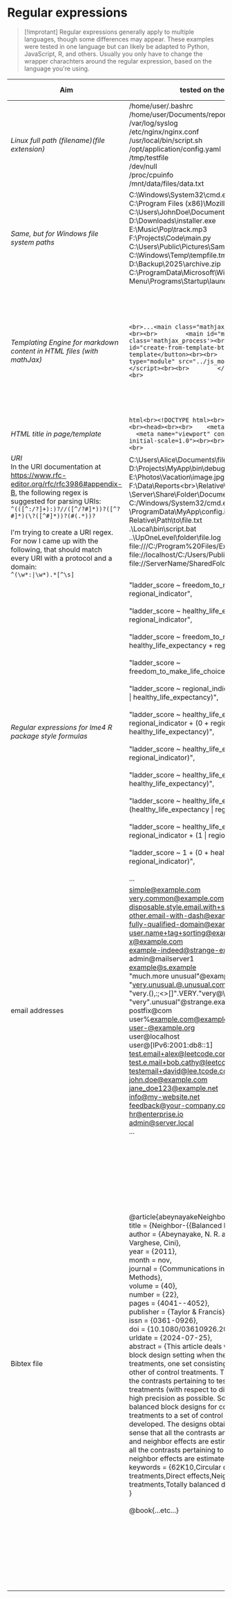 # Regular expressions

> [!improtant]
> Regular expressions generally apply to multiple languages, though some differences may appear. These examples were tested in one language but can likely be adapted to Python, JavaScript, R, and others. Usually you only have to change the wrapper charachters around the regular expression, based on the language you're using.

| Aim                                                                                                                                                                                                                                                                                                                                                                       | tested on the following text                                                                                                                                                                                                                                                                                                                                                                                                                                                                                                                                                                                                                                                                                                                                                                                                                                                                                                                                                                                                                                                                                                                                                                                                                                                                                                                                                                                                                                                                                                                                                                                                                                                                               | Regex                                                                                                                                                                                                                                                                                                                                                                                                                                                                                                                                                                                                                                                                                                                                                                                                                                                                                                                                                                                                                                                                                                                                                                                                                                                                                | Usage                                                                                                                                                                                                                                                                                                                                                                                                                      | Test language           |
| ------------------------------------------------------------------------------------------------------------------------------------------------------------------------------------------------------------------------------------------------------------------------------------------------------------------------------------------------------------------------- | ---------------------------------------------------------------------------------------------------------------------------------------------------------------------------------------------------------------------------------------------------------------------------------------------------------------------------------------------------------------------------------------------------------------------------------------------------------------------------------------------------------------------------------------------------------------------------------------------------------------------------------------------------------------------------------------------------------------------------------------------------------------------------------------------------------------------------------------------------------------------------------------------------------------------------------------------------------------------------------------------------------------------------------------------------------------------------------------------------------------------------------------------------------------------------------------------------------------------------------------------------------------------------------------------------------------------------------------------------------------------------------------------------------------------------------------------------------------------------------------------------------------------------------------------------------------------------------------------------------------------------------------------------------------------------------------------------------- | ------------------------------------------------------------------------------------------------------------------------------------------------------------------------------------------------------------------------------------------------------------------------------------------------------------------------------------------------------------------------------------------------------------------------------------------------------------------------------------------------------------------------------------------------------------------------------------------------------------------------------------------------------------------------------------------------------------------------------------------------------------------------------------------------------------------------------------------------------------------------------------------------------------------------------------------------------------------------------------------------------------------------------------------------------------------------------------------------------------------------------------------------------------------------------------------------------------------------------------------------------------------------------------ | -------------------------------------------------------------------------------------------------------------------------------------------------------------------------------------------------------------------------------------------------------------------------------------------------------------------------------------------------------------------------------------------------------------------------- | ----------------------- |
| *Linux full path (filename)(file extension)*                                                                                                                                                                                                                                                                                                                              | /home/user/.bashrc<br>/home/user/Documents/report.doc<br>/var/log/syslog<br>/etc/nginx/nginx.conf<br>/usr/local/bin/script.sh<br>/opt/application/config.yaml<br>/tmp/testfile<br>/dev/null<br>/proc/cpuinfo<br>/mnt/data/files/data.txt                                                                                                                                                                                                                                                                                                                                                                                                                                                                                                                                                                                                                                                                                                                                                                                                                                                                                                                                                                                                                                                                                                                                                                                                                                                                                                                                                                                                                                                                   | `(\/\.?\w+)+(\.\w+)?`<br><br>I'm working on the following alternative<br><br>`[\/~](?:[\/A-Za-z]+.*)?\/([^.]\w*?)?(\.\w+)`                                                                                                                                                                                                                                                                                                                                                                                                                                                                                                                                                                                                                                                                                                                                                                                                                                                                                                                                                                                                                                                                                                                                                           | Matches:<br>capturing group 0: *full path*<br>capturing group 1: *filename*<br>capturing group 2: *extension* ("." is included in the match)                                                                                                                                                                                                                                                                               | ECMAScript (JavaScript) |
| *Same, but for Windows  file system paths*                                                                                                                                                                                                                                                                                                                                | C:\Windows\System32\cmd.exe<br>C:\Program Files (x86)\Mozilla Firefox\firefox.exe<br>C:\Users\JohnDoe\Documents\resume.docx<br>D:\Downloads\installer.exe<br>E:\Music\Pop\track.mp3<br>F:\Projects\Code\main.py<br>C:\Users\Public\Pictures\Sample Pictures\Desert.jpg<br>C:\Windows\Temp\tempfile.tmp<br>D:\Backup\2025\archive.zip<br>C:\ProgramData\Microsoft\Windows\Start Menu\Programs\Startup\launch.lnk                                                                                                                                                                                                                                                                                                                                                                                                                                                                                                                                                                                                                                                                                                                                                                                                                                                                                                                                                                                                                                                                                                                                                                                                                                                                                            | `(?:([A-Za-z]+:?).*)?\\(\w+)(\.\w+)`<br>                                                                                                                                                                                                                                                                                                                                                                                                                                                                                                                                                                                                                                                                                                                                                                                                                                                                                                                                                                                                                                                                                                                                                                                                                                             | Matches:<br>capturing group 0: *full path*<br>capturing group 1: *physical or logical drive storage*<br>capturing group 2: *filename*<br>capturing group 3: *extension* ("." is included in the match)                                                                                                                                                                                                                     | ECMAScript (JavaScript) |
| *Templating Engine for markdown content in HTML files (with mathJax)*                                                                                                                                                                                                                                                                                                     | ```<br>...<main class="mathjax_process content-overlay"><br><br>        <main id="md-content" class='mathjax_process'><br><br>            <button id="create-from-template-btn">Create from template</button><br><br>            <script type="module" src="../js_modules/eventHandlers.mjs"></script><br><br>        </main><br><br>    </main>...<br>```                                                                                                                                                                                                                                                                                                                                                                                                                                                                                                                                                                                                                                                                                                                                                                                                                                                                                                                                                                                                                                                                                                                                                                                                                                                                                                                                                 | `<main\s+id=["']md-content["']\s+class=["']mathjax_process["'][^>]*>([\s\S]*?)<\/main>`                                                                                                                                                                                                                                                                                                                                                                                                                                                                                                                                                                                                                                                                                                                                                                                                                                                                                                                                                                                                                                                                                                                                                                                              | You must have your templates/pages markdown content in inside the following HTML element:<br>`<main id="md-content" class='mathjax_process'>` or adapt it to your contents wrapper element.<br><br>Capture group with index `[1]`: matches the *markdown content of the html page*                                                                                                                                         | ECMAScript (JavaScript) |
| *HTML title in page/template*                                                                                                                                                                                                                                                                                                                                             | ```html<br><!DOCTYPE html><br><br><html lang="it"><br><br><head><br><br>    <meta charset="UTF-8"><br><br>    <meta name="viewport" content="width=device-width, initial-scale=1.0"><br><br>    <title>home</title>...<br>```                                                                                                                                                                                                                                                                                                                                                                                                                                                                                                                                                                                                                                                                                                                                                                                                                                                                                                                                                                                                                                                                                                                                                                                                                                                                                                                                                                                                                                                                              | `<title>[\s\S]*?<\/title>`                                                                                                                                                                                                                                                                                                                                                                                                                                                                                                                                                                                                                                                                                                                                                                                                                                                                                                                                                                                                                                                                                                                                                                                                                                                           | Use the language specific syntax to replace the title inside the `<title>` element                                                                                                                                                                                                                                                                                                                                         | ECMAScript (JavaScript) |
| *URI*<br>In the URI documentation at https://www.rfc-editor.org/rfc/rfc3986#appendix-B, the following regex is suggested for parsing URIs:<br>`^(([^:/?]+):)?//([^/?#]*))?([^?#]*)(\?([^#]*))?(#(.*))?`<br><br>I'm trying to create a URI regex. For now I came up with the following, that should match every URI with a protocol and a domain:<br>`^(\w*:\|\w*).*[^\s]` | C:\Users\Alice\Documents\file.txt<br>D:\Projects\MyApp\bin\debug.exe<br>E:\Photos\Vacation\image.jpg<br>F:\Data\Reports\<br>\Relative\Path\example.txt<br>\\Server\Share\Folder\Document.doc<br>C:/Windows/System32/cmd.exe<br>\ProgramData\MyApp\config.ini<br>Relative\Path\to\file.txt<br>.\Local\bin\script.bat<br>..\UpOneLevel\folder\file.log<br>file:///C:/Program%20Files/Example/app.exe<br>file://localhost/C:/Users/Public/Desktop/shortcut.lnk<br>file://ServerName/SharedFolder/Resource.pdf<br><br>                                                                                                                                                                                                                                                                                                                                                                                                                                                                                                                                                                                                                                                                                                                                                                                                                                                                                                                                                                                                                                                                                                                                                                                         | `^(\w*:\|\w*).*[^\s]`                                                                                                                                                                                                                                                                                                                                                                                                                                                                                                                                                                                                                                                                                                                                                                                                                                                                                                                                                                                                                                                                                                                                                                                                                                                                |                                                                                                                                                                                                                                                                                                                                                                                                                            | ECMAScript (JavaScript) |
| *Regular expressions for lme4 R package style formulas*                                                                                                                                                                                                                                                                                                                   | "ladder_score ~ freedom_to_make_life_choices + regional_indicator",<br><br>"ladder_score ~ healthy_life_expectancy + regional_indicator",<br><br>"ladder_score ~ freedom_to_make_life_choices + healthy_life_expectancy + regional_indicator",<br><br>"ladder_score ~ freedom_to_make_life_choices:healthy_life_expectancy",<br><br>"ladder_score ~ regional_indicator + (0 + regional_indicator \| healthy_life_expectancy)",<br><br>"ladder_score ~ healthy_life_expectancy + regional_indicator + (0 + regional_indicator \| healthy_life_expectancy)",<br><br>"ladder_score ~ healthy_life_expectancy + (1 \| regional_indicator)",<br><br>"ladder_score ~ healthy_life_expectancy + (1 \| healthy_life_expectancy)",<br><br>"ladder_score ~ healthy_life_expectancy + (healthy_life_expectancy \| regional_indicator)",<br><br>"ladder_score ~ healthy_life_expectancy + regional_indicator + (1 \| regional_indicator)",<br><br>"ladder_score ~ 1 + (0 + healthy_life_expectancy \| regional_indicator)",<br><br>...                                                                                                                                                                                                                                                                                                                                                                                                                                                                                                                                                                                                                                                                                 | `\(\s*((?:0/1\|\w+)(?:\s*\+\s*(?:0/1\|\w+))*)\s*\|\s*(\w+)\s*\)$`<br>                                                                                                                                                                                                                                                                                                                                                                                                                                                                                                                                                                                                                                                                                                                                                                                                                                                                                                                                                                                                                                                                                                                                                                                                                | Regular expression patterns (for raw strings) for miscellaneous tasks<br><br>In a general lmer4 formula structure as:<br>response_variable ~ fixed_effects + (random_structure \| grouping_variable)<br><br>Matches: *the random and the grouping variables in the formula*<br><br>*random variables* = match.group(1)  # e.g., "0/1 + var1 + var2"<br><br>*grouping variable* = match.group(2)     # e.g., "grouping_var" | Python                  |
| email addresses                                                                                                                                                                                                                                                                                                                                                           | [simple@example.com](mailto:simple@example.com)  <br>[very.common@example.com](mailto:very.common@example.com)  <br>[disposable.style.email.with+symbol@example.com](mailto:disposable.style.email.with+symbol@example.com)  <br>[other.email-with-dash@example.com](mailto:other.email-with-dash@example.com)  <br>[fully-qualified-domain@example.co.uk](mailto:fully-qualified-domain@example.co.uk)  <br>[user.name+tag+sorting@example.com](mailto:user.name+tag+sorting@example.com)  <br>[x@example.com](mailto:x@example.com)  <br>[example-indeed@strange-example.com](mailto:example-indeed@strange-example.com)  <br>admin@mailserver1  <br>[example@s.example](mailto:example@s.example)  <br>"much.more unusual"@example.com  <br>"[very.unusual.@.unusual.com](mailto:very.unusual.@.unusual.com)"@example.com  <br>"very.(),:;<>[]".VERY."very@\ "very".unusual"@strange.example.com  <br>postfix@com  <br>user%[example.com@example.org](mailto:example.com@example.org)  <br>[user-@example.org](mailto:user-@example.org)  <br>user@localhost  <br>user@[IPv6:2001:db8::1]  <br>[test.email+alex@leetcode.com](mailto:test.email+alex@leetcode.com)  <br>[test.e.mail+bob.cathy@leetcode.com](mailto:test.e.mail+bob.cathy@leetcode.com)  <br>[testemail+david@lee.tcode.com](mailto:testemail+david@lee.tcode.com)  <br>[john.doe@example.com](mailto:john.doe@example.com)  <br>[jane_doe123@example.net](mailto:jane_doe123@example.net)  <br>[info@my-website.net](mailto:info@my-website.net)  <br>[feedback@your-company.co.uk](mailto:feedback@your-company.co.uk)  <br>[hr@enterprise.io](mailto:hr@enterprise.io)  <br>[admin@server.local](mailto:admin@server.local)  <br>... | `[^\s@]+?@([^\s@]+?)(\.[^\s@]+)`                                                                                                                                                                                                                                                                                                                                                                                                                                                                                                                                                                                                                                                                                                                                                                                                                                                                                                                                                                                                                                                                                                                                                                                                                                                     |                                                                                                                                                                                                                                                                                                                                                                                                                            | *Python*                |
| Bibtex file                                                                                                                                                                                                                                                                                                                                                               | @article{abeynayakeNeighborBalancedBipartiteBlock2011,<br>  title = {Neighbor-{{Balanced Bipartite Block Designs}}},<br>  author = {Abeynayake, N. R. and Jaggi, Seema and Varghese, Cini},<br>  year = {2011},<br>  month = nov,<br>  journal = {Communications in Statistics - Theory and Methods},<br>  volume = {40},<br>  number = {22},<br>  pages = {4041--4052},<br>  publisher = {Taylor \& Francis},<br>  issn = {0361-0926},<br>  doi = {10.1080/03610926.2010.505692},<br>  urldate = {2024-07-25},<br>  abstract = {This article deals with the neighbor-balanced block design setting when there are two disjoint sets of treatments, one set consisting of test treatments and the other of control treatments. The interest here is to estimate the contrasts pertaining to test treatments vs. control treatments (with respect to direct and neighbors) with as high precision as possible. Some series of neighbor-balanced block designs for comparing a set of test treatments to a set of control treatments have been developed. The designs obtained are totally balanced in the sense that all the contrasts among test treatments for direct and neighbor effects are estimated with same variance and all the contrasts pertaining to test vs. control for direct and neighbor effects are estimated with the same variance.},<br>  keywords = {62K10,Circular design,Control treatments,Direct effects,Neighbor effects,Test treatments,Totally balanced design}<br>}<br><br>@book{...etc...}                                                                                                                                                                                  | @(?P<sourcetype>book){\s*(?P<citekey>[^\s,]+),(?P<entries>[A-Za-z0-9\s={.,}\-\\\`':<>()\/$\";%~?*_]*})`<br><br>If you want to use a dynamic (with input by user) raw f-string in python you have to double all the braces, for example you can do something like:<br><br>```python<br>pattern=fr"@(?P<sourcetype>book){{\s*{citekey},(?P<entries>[A-Za-z0-9\s={{.,}}\-\\\`':<>()\/$\";%~?*_]*}})"<br>```<br><br>The following regex has two capturing groups: the first captures the "keys" of the bibtex entry, the second captures the "values" (if you want for example build a data structure like a dictionary out of it):<br><br>`(\w+)\s*=\s*[{]+?([^{}]*)[}]+`<br><br>For automatic reference automation with a .bib file.<br><br>Matches:<br><br>*The entire bibtex entry (e.g. @book{citekey,<br>first_entry = {value},<br>second_entry = {value}<br>third_entry...etc}<br>)*<br><br>*sourcetype* = match.group(sourcetype)  # e.g., "book" or "misc" or "article" (everything that comes after "@")<br><br>*citekey* = match.group(citekey)<br><br>*entries* = match.group(entries)<br><br>(matches all the entries of the specific object)<br><br>I personally use it with citekey as a filter to extract the data relative to the specific resource I want to refer to. |                                                                                                                                                                                                                                                                                                                                                                                                                            | *Python*                |
